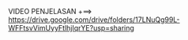 VIDEO PENJELASAN +==> https://drive.google.com/drive/folders/17LNuQg99L-WFFtsvVimUyyFtlhjIqrYE?usp=sharing
